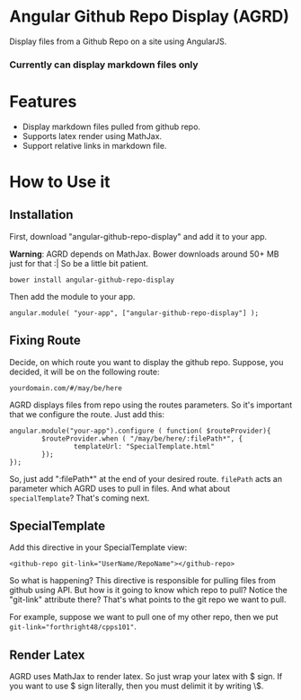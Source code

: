 # Angular Github Repo Display (AGRD)

Display files from a Github Repo on a site using AngularJS.

### Currently can display markdown files only

# Features

- Display markdown files pulled from github repo.
- Supports latex render using MathJax.
- Support relative links in markdown file.

# How to Use it

## Installation

First, download "angular-github-repo-display" and add it to your app.

**Warning**: AGRD depends on MathJax. Bower downloads around 50+ MB just for that :| So be a little bit patient.

    bower install angular-github-repo-display

Then add the module to your app.

    angular.module( "your-app", ["angular-github-repo-display"] );

## Fixing Route

Decide, on which route you want to display the github repo. Suppose, you decided, it will be on the following route:

    yourdomain.com/#/may/be/here

AGRD displays files from repo using the routes parameters. So it's important that we configure the route. Just add this:

    angular.module("your-app").configure ( function( $routeProvider){
            $routeProvider.when ( "/may/be/here/:filePath*", {
                    templateUrl: "SpecialTemplate.html"
            });
    });

So, just add ":filePath*" at the end of your desired route. `filePath` acts an parameter which AGRD uses to pull in files. And what about `specialTemplate`? That's coming next.

## SpecialTemplate

Add this directive in your SpecialTemplate view:

    <github-repo git-link="UserName/RepoName"></github-repo>

So what is happening? This directive is responsible for pulling files from github using API. But how is it going to know which repo to pull? Notice the "git-link" attribute there? That's what points to the git repo we want to pull.

For example, suppose we want to pull one of my other repo, then we put `git-link="forthright48/cpps101"`.

## Render Latex

AGRD uses MathJax to render latex. So just wrap your latex with $ sign. If you want to use $ sign literally, then you must delimit it by writing \\$.
